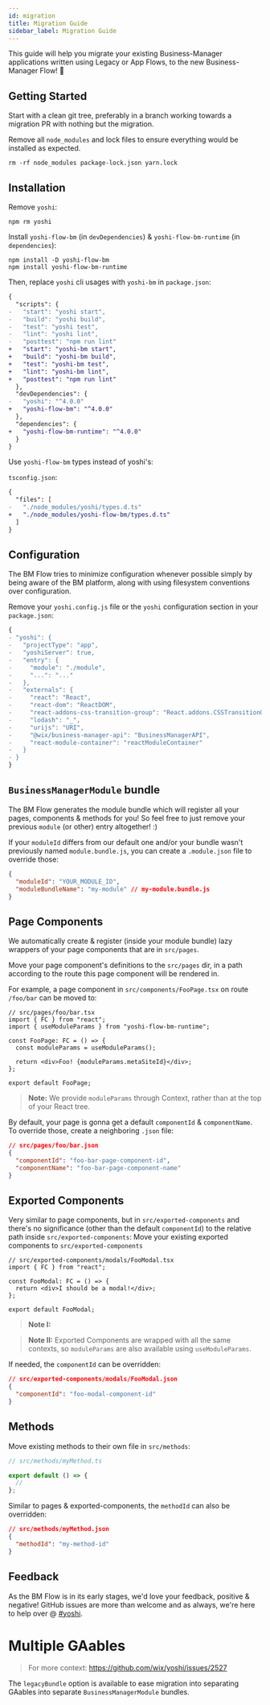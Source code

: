 ```yaml
---
id: migration
title: Migration Guide
sidebar_label: Migration Guide
---
```


This guide will help you migrate your existing Business-Manager applications written using Legacy or App Flows, to the new Business-Manager Flow! 🤝

## Getting Started

Start with a clean git tree, preferably in a branch working towards a migration PR with nothing but the migration.

Remove all `node_modules` and lock files to ensure everything would be installed as expected.

```shell script
rm -rf node_modules package-lock.json yarn.lock
```

## Installation

Remove `yoshi`:

```shell script
npm rm yoshi
```

Install `yoshi-flow-bm` (in `devDependencies`) & `yoshi-flow-bm-runtime` (in `dependencies`):

```shell script
npm install -D yoshi-flow-bm
npm install yoshi-flow-bm-runtime
```

Then, replace `yoshi` cli usages with `yoshi-bm` in `package.json`:

```diff json
{
  "scripts": {
-   "start": "yoshi start",
-   "build": "yoshi build",
-   "test": "yoshi test",
-   "lint": "yoshi lint",
-   "posttest": "npm run lint"
+   "start": "yoshi-bm start",
+   "build": "yoshi-bm build",
+   "test": "yoshi-bm test",
+   "lint": "yoshi-bm lint",
+   "posttest": "npm run lint"
  },
  "devDependencies": {
-   "yoshi": "^4.0.0"
+   "yoshi-flow-bm": "^4.0.0"
  },
  "dependencies": {
+   "yoshi-flow-bm-runtime": "^4.0.0"
  }
}
```

Use `yoshi-flow-bm` types instead of yoshi's:

`tsconfig.json`:

```diff json
{
  "files": [
-   "./node_modules/yoshi/types.d.ts"
+   "./node_modules/yoshi-flow-bm/types.d.ts"
  ]
}
```

## Configuration

The BM Flow tries to minimize configuration whenever possible simply by being aware of the BM platform, along with using filesystem conventions over configuration.

Remove your `yoshi.config.js` file or the `yoshi` configuration section in your `package.json`:

```diff json
{
- "yoshi": {
-   "projectType": "app",
-   "yoshiServer": true,
-   "entry": {
-     "module": "./module",
-     "...": "..."
-   },
-   "externals": {
-     "react": "React",
-     "react-dom": "ReactDOM",
-     "react-addons-css-transition-group": "React.addons.CSSTransitionGroup",
-     "lodash": "_",
-     "urijs": "URI",
-     "@wix/business-manager-api": "BusinessManagerAPI",
-     "react-module-container": "reactModuleContainer"
-   }
- }
}
```

## `BusinessManagerModule` bundle

The BM Flow generates the module bundle which will register all your pages, components & methods for you!
So feel free to just remove your previous `module` (or other) entry altogether! :)

If your `moduleId` differs from our default one and/or your bundle wasn't previously named `module.bundle.js`, you can create a `.module.json` file to override those:

```json
{
  "moduleId": "YOUR_MODULE_ID",
  "moduleBundleName": "my-module" // my-module.bundle.js
}
```

## Page Components

We automatically create & register (inside your module bundle) lazy wrappers of your page components that are in `src/pages`.

Move your page component's definitions to the `src/pages` dir, in a path according to the route this page component will be rendered in.

For example, a page component in `src/components/FooPage.tsx` on route `/foo/bar` can be moved to:

```tsx
// src/pages/foo/bar.tsx
import { FC } from "react";
import { useModuleParams } from "yoshi-flow-bm-runtime";

const FooPage: FC = () => {
  const moduleParams = useModuleParams();

  return <div>Foo! {moduleParams.metaSiteId}</div>;
};

export default FooPage;
```

> **Note:** We provide `moduleParams` through Context, rather than at the top of your React tree.

By default, your page is gonna get a default `componentId` & `componentName`.
To override those, create a neighboring `.json` file:

```json
// src/pages/foo/bar.json
{
  "componentId": "foo-bar-page-component-id",
  "componentName": "foo-bar-page-component-name"
}
```

## Exported Components

Very similar to page components, but in `src/exported-components` and there's no significance (other than the default `componentId`) to the relative path inside `src/exported-components`:
Move your existing exported components to `src/exported-components`

```tsx
// src/exported-components/modals/FooModal.tsx
import { FC } from "react";

const FooModal: FC = () => {
  return <div>I should be a modal!</div>;
};

export default FooModal;
```

> **Note I:**

> **Note II:** Exported Components are wrapped with all the same contexts, so `moduleParams` are also available using `useModuleParams`.

If needed, the `componentId` can be overridden:

```json
// src/exported-components/modals/FooModal.json
{
  "componentId": "foo-modal-component-id"
}
```

## Methods

Move existing methods to their own file in `src/methods`:

```typescript
// src/methods/myMethod.ts

export default () => {
  //
};
```

Similar to pages & exported-components, the `methodId` can also be overridden:

```json
// src/methods/myMethod.json
{
  "methodId": "my-method-id"
}
```

## Feedback

As the BM Flow is in its early stages, we'd love your feedback, positive & negative!
GitHub issues are more than welcome and as always, we're here to help over @ [#yoshi](https://wix.slack.com/archives/CAL591CDV).

# Multiple GAables

> For more context: https://github.com/wix/yoshi/issues/2527

The `legacyBundle` option is available to ease migration into separating GAables into separate `BusinessManagerModule` bundles.
